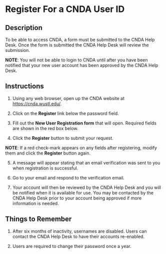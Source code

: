 # Register For a CNDA User ID

## **Description**
To be able to access CNDA, a form must be submitted to the CNDA Help Desk. Once the form is submitted the CNDA Help Desk will review the submission.

**NOTE**: You will not be able to login to CNDA until after you have been notified that your new user account has been approved by the CNDA Help Desk.

## **Instructions**
1. Using any web browser, open up the CNDA website at https://cnda.wustl.edu/.
2. Click on the **Register** link below the password field.



3. Fill out the **New User Registration form** that will open. Required fields are shown in the red box below.



4. Click the **Register** button to submit your request.


**NOTE**: If a red check-mark appears on any fields after registering, modify them and click the **Register** button again.

5. A message will appear stating that an email verification was sent to you when registration is successful.
   
6. Go to your email and respond to the verification email.
 
7. Your account will then be reviewed by the CNDA Help Desk and you will be notified when it is available for use. You may be contacted by the CNDA Help Desk prior to your account being approved if more information is needed.
   
## **Things to Remember**

1. After six months of inactivity, usernames are disabled. Users can contact the CNDA Help Desk to have their accounts re-enabled.

2. Users are required to change their password once a year.


 
